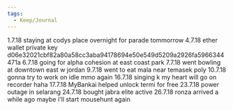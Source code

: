 ```yaml
---
tags:
  - Keep/Journal
---
```


1.7.18
staying at codys place overnight for parade tommorrow
4.7.18
ether wallet
private key d06e32021cbf82a80a58cc3aba94178694e50e549d5209a2926fa5966344471a
6.7.18
going for alpha cohesion at east coast park
7.7.18
went bowling at downtown east w jordan
9.7.18
went to eat mala near temasek poly
10.7.18
gonna try to work on idle mmo again
16.7.18
singing k
my heart will go on recorder haha
17.7.18
MyBankai helped unlock termi for free
23.7.18
power outage in selarang
24.7.18
bought jabra elite active
26.7.18
ronza arrived a while ago
maybe i'll start mousehunt again

